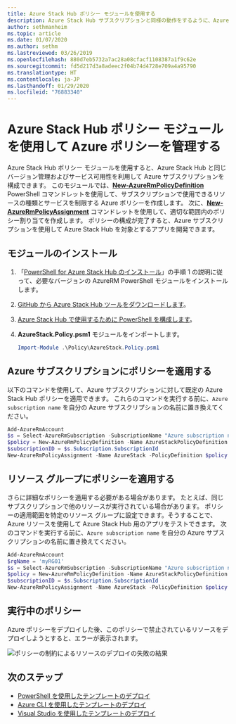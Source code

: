 ```yaml
---
title: Azure Stack Hub ポリシー モジュールを使用する
description: Azure Stack Hub サブスクリプションと同様の動作をするように、Azure サブスクリプションを制限する方法を説明します。
author: sethmanheim
ms.topic: article
ms.date: 01/07/2020
ms.author: sethm
ms.lastreviewed: 03/26/2019
ms.openlocfilehash: 880d7eb5732a7ac28a08cfacf1108387a1f9c62e
ms.sourcegitcommit: fd5d217d3a8adeec2f04b74d4728e709a4a95790
ms.translationtype: HT
ms.contentlocale: ja-JP
ms.lasthandoff: 01/29/2020
ms.locfileid: "76883340"
---
```

# <a name="manage-azure-policy-using-the-azure-stack-hub-policy-module"></a>Azure Stack Hub ポリシー モジュールを使用して Azure ポリシーを管理する

Azure Stack Hub ポリシー モジュールを使用すると、Azure Stack Hub と同じバージョン管理およびサービス可用性を利用して Azure サブスクリプションを構成できます。 このモジュールでは、[**New-AzureRmPolicyDefinition**](/powershell/module/azurerm.resources/new-azurermpolicydefinition) PowerShell コマンドレットを使用して、サブスクリプションで使用できるリソースの種類とサービスを制限する Azure ポリシーを作成します。 次に、[**New-AzureRmPolicyAssignment**](/powershell/module/azurerm.resources/new-azurermpolicyassignment) コマンドレットを使用して、適切な範囲内のポリシー割り当てを作成します。 ポリシーの構成が完了すると、Azure サブスクリプションを使用して Azure Stack Hub を対象とするアプリを開発できます。

## <a name="install-the-module"></a>モジュールのインストール

1. 「[PowerShell for Azure Stack Hub のインストール](../operator/azure-stack-powershell-install.md)」の手順 1 の説明に従って、必要なバージョンの AzureRM PowerShell モジュールをインストールします。
2. [GitHub から Azure Stack Hub ツールをダウンロードします](../operator/azure-stack-powershell-download.md)。
3. [Azure Stack Hub で使用するために PowerShell を構成します](azure-stack-powershell-configure-user.md)。
4. **AzureStack.Policy.psm1** モジュールをインポートします。

   ```powershell
   Import-Module .\Policy\AzureStack.Policy.psm1
   ```

## <a name="apply-policy-to-azure-subscription"></a>Azure サブスクリプションにポリシーを適用する

以下のコマンドを使用して、Azure サブスクリプションに対して既定の Azure Stack Hub ポリシーを適用できます。 これらのコマンドを実行する前に、`Azure subscription name` を自分の Azure サブスクリプションの名前に置き換えてください。

```powershell
Add-AzureRmAccount
$s = Select-AzureRmSubscription -SubscriptionName "Azure subscription name"
$policy = New-AzureRmPolicyDefinition -Name AzureStackPolicyDefinition -Policy (Get-AzsPolicy)
$subscriptionID = $s.Subscription.SubscriptionId
New-AzureRmPolicyAssignment -Name AzureStack -PolicyDefinition $policy -Scope /subscriptions/$subscriptionID
```

## <a name="apply-policy-to-a-resource-group"></a>リソース グループにポリシーを適用する

さらに詳細なポリシーを適用する必要がある場合があります。 たとえば、同じサブスクリプションで他のリソースが実行されている場合があります。 ポリシーの適用範囲を特定のリソース グループに設定できます。そうすることで、Azure リソースを使用して Azure Stack Hub 用のアプリをテストできます。 次のコマンドを実行する前に、`Azure subscription name` を自分の Azure サブスクリプションの名前に置き換えてください。

```powershell
Add-AzureRmAccount
$rgName = 'myRG01'
$s = Select-AzureRmSubscription -SubscriptionName "Azure subscription name"
$policy = New-AzureRmPolicyDefinition -Name AzureStackPolicyDefinition -Policy (Get-AzsPolicy)
$subscriptionID = $s.Subscription.SubscriptionId
New-AzureRmPolicyAssignment -Name AzureStack -PolicyDefinition $policy -Scope /subscriptions/$subscriptionID/resourceGroups/$rgName
```

## <a name="policy-in-action"></a>実行中のポリシー

Azure ポリシーをデプロイした後、このポリシーで禁止されているリソースをデプロイしようとすると、エラーが表示されます。

![ポリシーの制約によるリソースのデプロイの失敗の結果](./media/azure-stack-policy-module/image1.png)

## <a name="next-steps"></a>次のステップ

* [PowerShell を使用したテンプレートのデプロイ](azure-stack-deploy-template-powershell.md)
* [Azure CLI を使用したテンプレートのデプロイ](azure-stack-deploy-template-command-line.md)
* [Visual Studio を使用したテンプレートのデプロイ](azure-stack-deploy-template-visual-studio.md)
